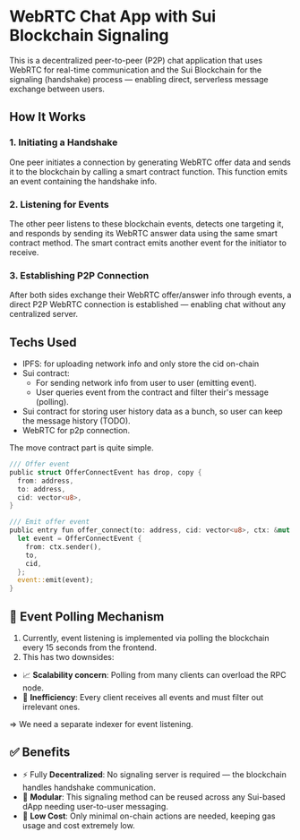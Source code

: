 # WebRTC Chat App with Sui Blockchain Signaling

This is a decentralized peer-to-peer (P2P) chat application that uses WebRTC for real-time communication and the Sui Blockchain for the signaling (handshake) process — enabling direct, serverless message exchange between users.

## How It Works

### 1. Initiating a Handshake

One peer initiates a connection by generating WebRTC offer data and sends it to the blockchain by calling a smart contract function. This function emits an event containing the handshake info.

### 2. Listening for Events

The other peer listens to these blockchain events, detects one targeting it, and responds by sending its WebRTC answer data using the same smart contract method. The smart contract emits another event for the initiator to receive.

### 3. Establishing P2P Connection

After both sides exchange their WebRTC offer/answer info through events, a direct P2P WebRTC connection is established — enabling chat without any centralized server.

## Techs Used

- IPFS: for uploading network info and only store the cid on-chain
- Sui contract:
  - For sending network info from user to user (emitting event).
  - User queries event from the contract and filter their's message (polling).
- Sui contract for storing user history data as a bunch, so user can keep the message history (TODO).
- WebRTC for p2p connection.

The move contract part is quite simple.

```rs
/// Offer event
public struct OfferConnectEvent has drop, copy {
  from: address,
  to: address,
  cid: vector<u8>,
}

/// Emit offer event
public entry fun offer_connect(to: address, cid: vector<u8>, ctx: &mut TxContext) {
  let event = OfferConnectEvent {
    from: ctx.sender(),
    to,
    cid,
  };
  event::emit(event);
}
```

## 🔁 Event Polling Mechanism

1. Currently, event listening is implemented via polling the blockchain every 15 seconds from the frontend.
2. This has two downsides:
  - 📈 **Scalability concern**: Polling from many clients can overload the RPC node.
  - 🧹 **Inefficiency**: Every client receives all events and must filter out irrelevant ones.

=> We need a separate indexer for event listening.

## ✅ Benefits

- ⚡ Fully **Decentralized**: No signaling server is required — the blockchain handles handshake communication.
- 🧩 **Modular**: This signaling method can be reused across any Sui-based dApp needing user-to-user messaging.
- 💸 **Low Cost**: Only minimal on-chain actions are needed, keeping gas usage and cost extremely low.
